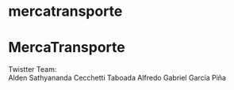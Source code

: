 # mercatransporte
MercaTransporte
=======   
Twistter Team:  
Alden Sathyananda Cecchetti Taboada
Alfredo Gabriel García Piña
